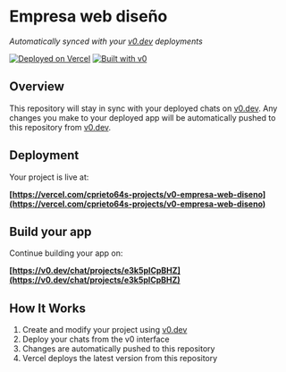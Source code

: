 # Empresa web diseño

*Automatically synced with your [v0.dev](https://v0.dev) deployments*

[![Deployed on Vercel](https://img.shields.io/badge/Deployed%20on-Vercel-black?style=for-the-badge&logo=vercel)](https://vercel.com/cprieto64s-projects/v0-empresa-web-diseno)
[![Built with v0](https://img.shields.io/badge/Built%20with-v0.dev-black?style=for-the-badge)](https://v0.dev/chat/projects/e3k5pICpBHZ)

## Overview

This repository will stay in sync with your deployed chats on [v0.dev](https://v0.dev).
Any changes you make to your deployed app will be automatically pushed to this repository from [v0.dev](https://v0.dev).

## Deployment

Your project is live at:

**[https://vercel.com/cprieto64s-projects/v0-empresa-web-diseno](https://vercel.com/cprieto64s-projects/v0-empresa-web-diseno)**

## Build your app

Continue building your app on:

**[https://v0.dev/chat/projects/e3k5pICpBHZ](https://v0.dev/chat/projects/e3k5pICpBHZ)**

## How It Works

1. Create and modify your project using [v0.dev](https://v0.dev)
2. Deploy your chats from the v0 interface
3. Changes are automatically pushed to this repository
4. Vercel deploys the latest version from this repository